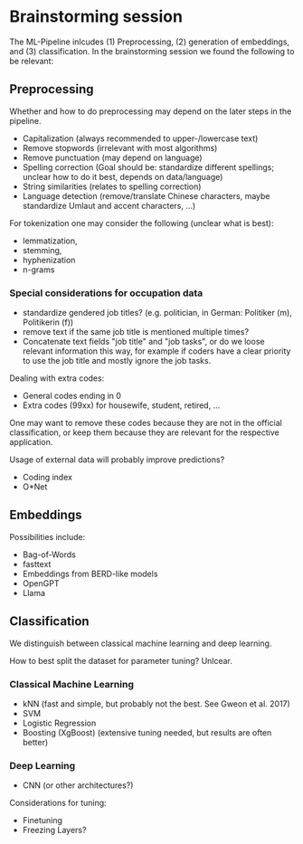 # Brainstorming session 

The ML-Pipeline inlcudes (1) Preprocessing, (2) generation of embeddings, and (3) classification. In the brainstorming session we found the following to be relevant:

## Preprocessing

Whether and how to do preprocessing may depend on the later steps in the pipeline.

- Capitalization (always recommended to upper-/lowercase text)
- Remove stopwords (irrelevant with most algorithms)
- Remove punctuation (may depend on language)
- Spelling correction (Goal should be: standardize different spellings; unclear how to do it best, depends on data/language)
- String similarities (relates to spelling correction)
- Language detection (remove/translate Chinese characters, maybe standardize Umlaut and accent characters, ...)

For tokenization one may consider the following (unclear what is best):

- lemmatization, 
- stemming,
- hyphenization
- n-grams

### Special considerations for occupation data

- standardize gendered job titles? (e.g. politician, in German: Politiker (m), Politikerin (f))
- remove text if the same job title is mentioned multiple times?
- Concatenate text fields "job title" and "job tasks", or do we loose relevant information this way, for example if coders have a clear priority to use the job title and mostly ignore the job tasks.

Dealing with extra codes:

- General codes ending in 0
- Extra codes (99xx) for housewife, student, retired, ...

One may want to remove these codes because they are not in the official classification, or keep them because they are relevant for the respective application.

Usage of external data will probably improve predictions?

- Coding index
- O*Net

## Embeddings

Possibilities include:

- Bag-of-Words
- fasttext
- Embeddings from BERD-like models
- OpenGPT
- Llama

## Classification

We distinguish between classical machine learning and deep learning.

How to best split the dataset for parameter tuning? Unlcear.

### Classical Machine Learning

- kNN (fast and simple, but probably not the best. See Gweon et al. 2017)
- SVM
- Logistic Regression
- Boosting (XgBoost) (extensive tuning needed, but results are often better)

### Deep Learning

- CNN (or other architectures?)

Considerations for tuning:

- Finetuning
- Freezing Layers?